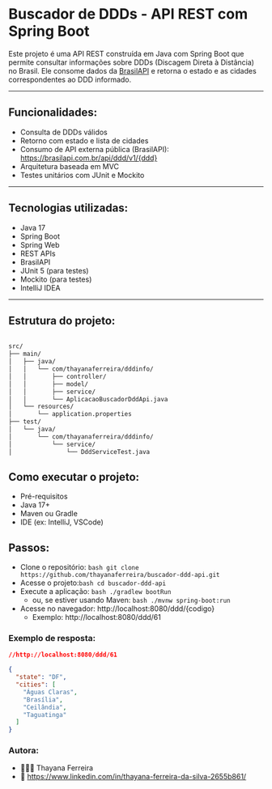 # Buscador de DDDs - API REST com Spring Boot

Este projeto é uma API REST construída em Java com Spring Boot que permite consultar informações sobre DDDs (Discagem Direta à Distância) no Brasil. Ele consome dados da [BrasilAPI](https://brasilapi.com.br) e retorna o estado e as cidades correspondentes ao DDD informado.

---

## Funcionalidades:

- Consulta de DDDs válidos
- Retorno com estado e lista de cidades
- Consumo de API externa pública (BrasilAPI): https://brasilapi.com.br/api/ddd/v1/{ddd}
- Arquitetura baseada em MVC
- Testes unitários com JUnit e Mockito

---

## Tecnologias utilizadas:

- Java 17
- Spring Boot
- Spring Web
- REST APIs
- BrasilAPI
- JUnit 5 (para testes)
- Mockito (para testes)
- IntelliJ IDEA 

---

## Estrutura do projeto:

```bash

src/
├── main/
│   ├── java/
│   │   └── com/thayanaferreira/dddinfo/
│   │       ├── controller/
│   │       ├── model/
│   │       ├── service/
│   │       └── AplicacaoBuscadorDddApi.java
│   └── resources/
│       └── application.properties
├── test/
│   └── java/
│       └── com/thayanaferreira/dddinfo/
│           └── service/
│               └── DddServiceTest.java
```

## Como executar o projeto:
- Pré-requisitos
- Java 17+
- Maven ou Gradle
- IDE (ex: IntelliJ, VSCode)

## Passos:

- Clone o repositório:
```bash git clone https://github.com/thayanaferreira/buscador-ddd-api.git ```  
- Acesse o projeto:```bash cd buscador-ddd-api```  
- Execute a aplicação: ```bash ./gradlew bootRun```
  - ou, se estiver usando Maven: ```bash ./mvnw spring-boot:run```
- Acesse no navegador: http://localhost:8080/ddd/{codigo}  
  - Exemplo: http://localhost:8080/ddd/61  

### Exemplo de resposta:  
```json
//http://localhost:8080/ddd/61

{
  "state": "DF",
  "cities": [
    "Águas Claras",
    "Brasília",
    "Ceilândia",
    "Taguatinga"
  ]
}
```

### Autora:
- 👩🏻‍💻 Thayana Ferreira
- 🔗 https://www.linkedin.com/in/thayana-ferreira-da-silva-2655b861/
